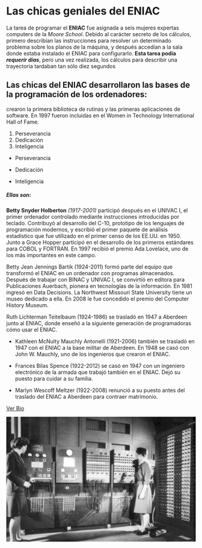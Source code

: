 # Las chicas geniales del ENIAC

La tarea de programar el **ENIAC** fue asignada a seis mujeres expertas computers de la _Moore School_. Debido al carácter secreto de los cálculos, primero describían las instrucciones para resolver un determinado problema sobre los planos de la máquina, y después accedían a la sala donde estaba instalado el ENIAC para configurarlo. **Esta tarea podía _requerir días_**, pero una vez realizada, los cálculos para describir una trayectoria tardaban tan sólo diez segundos

## Las chicas del ENIAC desarrollaron las bases de la programación de los ordenadores:
crearon la primera biblioteca de rutinas y las primeras aplicaciones de software. En 1997 fueron incluidas en el Women in Technology International Hall of Fame.

1. Perseverancia
2. Dedicación
3. Inteligencia

+ Perseverancia
- Dedicación
* Inteligencia

##### Ellas son:

__Betty Snyder Holberton__ *(1917-2001)* participó después en el UNIVAC I, el primer ordenador controlado mediante instrucciones introducidas por teclado. Contribuyó al desarrollo del C-10,  prototipo de los lenguajes de programación modernos, y escribió el primer paquete de análisis estadístico que fue utilizado en el primer censo de los EE.UU. en 1950. Junto a Grace Hopper participó en el desarrollo de los primeros estándares para COBOL y FORTRAN. En 1997 recibió el premio Ada Lovelace, uno de los más importantes  en este campo.

Betty Jean Jennings Bartik (1924-2011) formó parte del equipo que transformó el ENIAC en un ordenador con programas almacenados. Después de trabajar con BINAC y UNIVAC I, se convirtió en editora para Publicaciones Auerbach, pionera en tecnologías de la información. En 1981 ingresó en Data Decisions. La Northwest Missouri State University tiene un museo dedicado a ella. En 2008 le fue concedido el premio del Computer History Museum.

Ruth Lichterman Teitelbaum (1924-1986) se trasladó en 1947 a Aberdeen junto al ENIAC, donde enseñó a la siguiente generación de programadoras cómo usar el ENIAC.

* Kathleen McNulty Mauchly Antonelli (1921-2006) también se trasladó en 1947 con el ENIAC a la base militar de Aberdeen. En 1948 se casó con John W. Mauchly, uno de los ingenieros que crearon el ENIAC.

- Frances Bilas Spence (1922-2012) se casó en 1947 con un ingeniero electrónico de la armada que trabajó también en el ENIAC. Dejó su puesto para cuidar a su familia.

* Marlyn Wescoff Meltzer (1922-2008)​ renunció a su puesto antes del traslado del ENIAC a Aberdeen para contraer matrimonio.

[Ver Bio](https://mujeresconciencia.com/2017/09/29/las-chicas-del-eniac-1946-1955/)

![AltText](https://github.com/denasGarcia/SuperHeroinas/blob/main/chicasEniac.gif "Dos chicas trabajando en máquina Eniac")